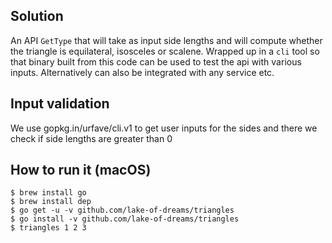 ## Solution
An API `GetType` that will take as input side lengths and will compute whether the triangle is equilateral, isosceles or scalene. Wrapped up in a `cli` tool so that binary built from this code can be used to test the api with various inputs.
Alternatively can also be integrated with any service etc.

## Input validation
We use gopkg.in/urfave/cli.v1 to get user inputs for the sides and there we check if side lengths are greater than 0

## How to run it (macOS)
```
$ brew install go
$ brew install dep
$ go get -u -v github.com/lake-of-dreams/triangles
$ go install -v github.com/lake-of-dreams/triangles
$ triangles 1 2 3

```





















































